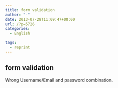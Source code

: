 ```yaml
---
title: form validation
author: "-"
date: 2013-07-28T11:09:47+00:00
url: /?p=5726
categories:
  - English

tags:
  - reprint
---
```

## form validation
Wrong Username/Email and password combination.